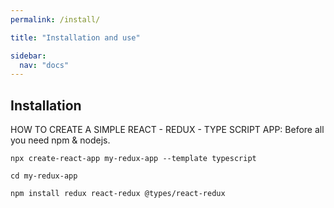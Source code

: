 ```yaml
---
permalink: /install/

title: "Installation and use"

sidebar:
  nav: "docs"
---
```


## Installation

HOW TO CREATE A SIMPLE REACT - REDUX - TYPE SCRIPT APP:
Before all you need npm & nodejs.

`npx create-react-app my-redux-app --template typescript`

`cd my-redux-app`

`npm install redux react-redux @types/react-redux`


